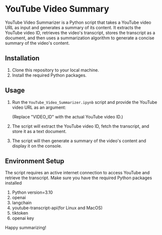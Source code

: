 # YouTube Video Summary

YouTube Video Summarizer is a Python script that takes a YouTube video URL as input and generates a summary of its content. It extracts the YouTube video ID, retrieves the video's transcript, stores the transcript as a document, and then uses a summarization algorithm to generate a concise summary of the video's content.

## Installation

1. Clone this repository to your local machine.
2. Install the required Python packages.


## Usage

1. Run the `YouTube_Video_Summarizer.ipynb` script and provide the YouTube video URL as an argument:

   (Replace "VIDEO_ID" with the actual YouTube video ID.)

2. The script will extract the YouTube video ID, fetch the transcript, and store it as a text document.

3. The script will then generate a summary of the video's content and display it on the console.

## Environment Setup

The script requires an active internet connection to access YouTube and retrieve the transcript. Make sure you have the required Python packages installed 
1. Python version=3.10
2. openai
3. langchain
4. youtube-transcript-api(for Linux and MacOS)
5. tiktoken
6. openai key


Happy summarizing!

